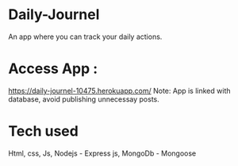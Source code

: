 # Daily-Journel
An app where you can track your daily actions.

# Access App :
  https://daily-journel-10475.herokuapp.com/
  Note: App is linked with database, avoid publishing unnecessay posts. 
  
# Tech used
  Html, css, Js, Nodejs - Express js, MongoDb - Mongoose

